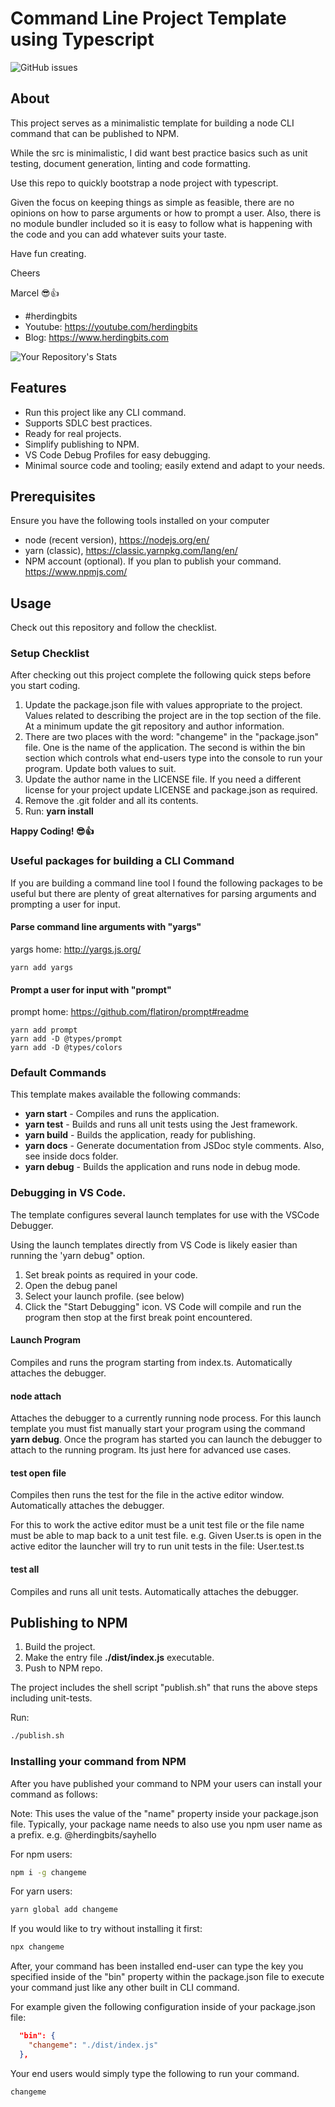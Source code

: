 # Command Line Project Template using Typescript

![GitHub issues](https://img.shields.io/github/issues/quicken/node-ts-boiler)

## About

This project serves as a minimalistic template for building a node CLI command that can be published to NPM.

While the src is minimalistic, I did want best practice basics such as unit testing, document generation, linting and code formatting.

Use this repo to quickly bootstrap a node project with typescript.

Given the focus on keeping things as simple as feasible, there are no opinions on how to parse arguments or how to prompt a user. Also, there is no module bundler included so it is easy to follow what is happening with the code and you can add whatever suits your taste.

Have fun creating.

Cheers

Marcel 😎👍

- #herdingbits
- Youtube: https://youtube.com/herdingbits
- Blog: https://www.herdingbits.com

![Your Repository's Stats](https://github-readme-stats.vercel.app/api?username=quicken&show_icons=true)

## Features

- Run this project like any CLI command.
- Supports SDLC best practices.
- Ready for real projects.
- Simplify publishing to NPM.
- VS Code Debug Profiles for easy debugging.
- Minimal source code and tooling; easily extend and adapt to your needs.

## Prerequisites

Ensure you have the following tools installed on your computer

- node (recent version), https://nodejs.org/en/
- yarn (classic), https://classic.yarnpkg.com/lang/en/
- NPM account (optional). If you plan to publish your command. https://www.npmjs.com/

## Usage

Check out this repository and follow the checklist.

### Setup Checklist

After checking out this project complete the following quick steps before you start coding.

1. Update the package.json file with values appropriate to the project. Values related to describing the project are in the top section of the file. At a minimum update the git repository and author information.
2. There are two places with the word: "changeme" in the "package.json" file. One is the name of the application. The second is within the bin section which controls what end-users type into the console to run your program. Update both values to suit.
3. Update the author name in the LICENSE file. If you need a different license for your project update LICENSE and package.json as required.
4. Remove the .git folder and all its contents.
5. Run: **yarn install**

**Happy Coding! 😎👍**

### Useful packages for building a CLI Command

If you are building a command line tool I found the following packages to be useful but there are plenty of great alternatives for parsing arguments and prompting a user for input.

#### Parse command line arguments with "yargs"

yargs home: http://yargs.js.org/

```
yarn add yargs
```

#### Prompt a user for input with "prompt"

prompt home: https://github.com/flatiron/prompt#readme

```
yarn add prompt
yarn add -D @types/prompt
yarn add -D @types/colors
```

### Default Commands

This template makes available the following commands:

- **yarn start** - Compiles and runs the application.
- **yarn test** - Builds and runs all unit tests using the Jest framework.
- **yarn build** - Builds the application, ready for publishing.
- **yarn docs** - Generate documentation from JSDoc style comments. Also, see inside docs folder.
- **yarn debug** - Builds the application and runs node in debug mode.

### Debugging in VS Code.

The template configures several launch templates for use with the VSCode Debugger.

Using the launch templates directly from VS Code is likely easier than running the 'yarn debug" option.

1. Set break points as required in your code.
2. Open the debug panel
3. Select your launch profile. (see below)
4. Click the "Start Debugging" icon. VS Code will compile and run the program then stop at the first break point encountered.

#### Launch Program

Compiles and runs the program starting from index.ts. Automatically attaches the debugger.

#### node attach

Attaches the debugger to a currently running node process. For this launch template you must
fist manually start your program using the command **yarn debug**. Once the program has started
you can launch the debugger to attach to the running program. Its just here for advanced use cases.

#### test open file

Compiles then runs the test for the file in the active editor window. Automatically attaches the debugger.

For this to work the active editor must be a unit test file or the file name must be able to map back to a unit test file. e.g. Given User.ts is open in the active editor the launcher will try to run unit tests in the file: User.test.ts

#### test all

Compiles and runs all unit tests. Automatically attaches the debugger.

## Publishing to NPM

1. Build the project.
2. Make the entry file **./dist/index.js** executable.
3. Push to NPM repo.

The project includes the shell script "publish.sh" that runs the above steps including unit-tests.

Run:

```bash
./publish.sh
```

### Installing your command from NPM

After you have published your command to NPM your users can install your command as follows:

Note: This uses the value of the "name" property inside your package.json file. Typically, your package name needs to also
use you npm user name as a prefix. e.g. @herdingbits/sayhello

For npm users:

```bash
npm i -g changeme
```

For yarn users:

```bash
yarn global add changeme
```

If you would like to try without installing it first:

```bash
npx changeme
```

After, your command has been installed end-user can type the key you specified inside of the "bin" property within the
package.json file to execute your command just like any other built in CLI command.

For example given the following configuration inside of your package.json file:

```json
  "bin": {
    "changeme": "./dist/index.js"
  },
```

Your end users would simply type the following to run your command.

```bash
changeme
```
